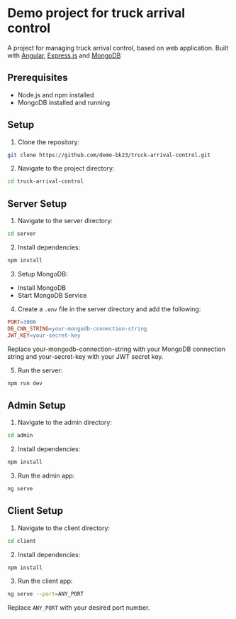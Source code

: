 # Demo project for truck arrival control

A project for managing truck arrival control, based on web application. Built with [Angular](https://angular.io/), [Express.js](https://expressjs.com/) and [MongoDB](https://www.mongodb.com/)

## Prerequisites

- Node.js and npm installed
- MongoDB installed and running

## Setup

1. Clone the repository:

```bash
git clone https://github.com/demo-bk23/truck-arrival-control.git
```

2. Navigate to the project directory:

```bash
cd truck-arrival-control
```

## Server Setup

1. Navigate to the server directory:

```bash
cd server
```

2. Install dependencies:

```bash
npm install
```

3. Setup MongoDB:

- Install MongoDB
- Start MongoDB Service

4. Create a `.env` file in the server directory and add the following:

```makefile
PORT=3000
DB_CNN_STRING=your-mongodb-connection-string
JWT_KEY=your-secret-key
```

Replace your-mongodb-connection-string with your MongoDB connection string and your-secret-key with your JWT secret key.

5. Run the server:

```bash
npm run dev
```

## Admin Setup

1. Navigate to the admin directory:

```bash
cd admin
```

2. Install dependencies:

```bash
npm install
```

3. Run the admin app:

```bash
ng serve
```

## Client Setup

1. Navigate to the client directory:

```bash
cd client
```

2. Install dependencies:

```bash
npm install
```

3. Run the client app:

```bash
ng serve --port=ANY_PORT
```

Replace `ANY_PORT` with your desired port number.
